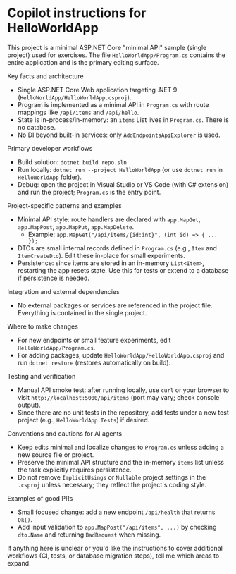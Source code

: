 # Copilot instructions for HelloWorldApp

This project is a minimal ASP.NET Core "minimal API" sample (single project) used for exercises. The file `HelloWorldApp/Program.cs` contains the entire application and is the primary editing surface.

Key facts and architecture

- Single ASP.NET Core Web application targeting .NET 9 (`HelloWorldApp/HelloWorldApp.csproj`).
- Program is implemented as a minimal API in `Program.cs` with route mappings like `/api/items` and `/api/hello`.
- State is in-process/in-memory: an `items` List<Item> lives in `Program.cs`. There is no database.
- No DI beyond built-in services: only `AddEndpointsApiExplorer` is used.

Primary developer workflows

- Build solution: `dotnet build repo.sln`
- Run locally: `dotnet run --project HelloWorldApp` (or use `dotnet run` in `HelloWorldApp` folder).
- Debug: open the project in Visual Studio or VS Code (with C# extension) and run the project; `Program.cs` is the entry point.

Project-specific patterns and examples

- Minimal API style: route handlers are declared with `app.MapGet`, `app.MapPost`, `app.MapPut`, `app.MapDelete`.
  - Example: `app.MapGet("/api/items/{id:int}", (int id) => { ... });`
- DTOs are small internal records defined in `Program.cs` (e.g., `Item` and `ItemCreateDto`). Edit these in-place for small experiments.
- Persistence: since items are stored in an in-memory `List<Item>`, restarting the app resets state. Use this for tests or extend to a database if persistence is needed.

Integration and external dependencies

- No external packages or services are referenced in the project file. Everything is contained in the single project.

Where to make changes

- For new endpoints or small feature experiments, edit `HelloWorldApp/Program.cs`.
- For adding packages, update `HelloWorldApp/HelloWorldApp.csproj` and run `dotnet restore` (restores automatically on build).

Testing and verification

- Manual API smoke test: after running locally, use `curl` or your browser to visit `http://localhost:5000/api/items` (port may vary; check console output).
- Since there are no unit tests in the repository, add tests under a new test project (e.g., `HelloWorldApp.Tests`) if desired.

Conventions and cautions for AI agents

- Keep edits minimal and localize changes to `Program.cs` unless adding a new source file or project.
- Preserve the minimal API structure and the in-memory `items` list unless the task explicitly requires persistence.
- Do not remove `ImplicitUsings` or `Nullable` project settings in the `.csproj` unless necessary; they reflect the project's coding style.

Examples of good PRs

- Small focused change: add a new endpoint `/api/health` that returns `Ok()`.
- Add input validation to `app.MapPost("/api/items", ...)` by checking `dto.Name` and returning `BadRequest` when missing.

If anything here is unclear or you'd like the instructions to cover additional workflows (CI, tests, or database migration steps), tell me which areas to expand.